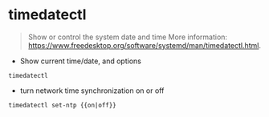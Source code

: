 # timedatectl

> Show or control the system date and time
> More information: <https://www.freedesktop.org/software/systemd/man/timedatectl.html>.

- Show current time/date, and options

`timedatectl`

- turn network time synchronization on or off

`timedatectl set-ntp {{on|off}}`
